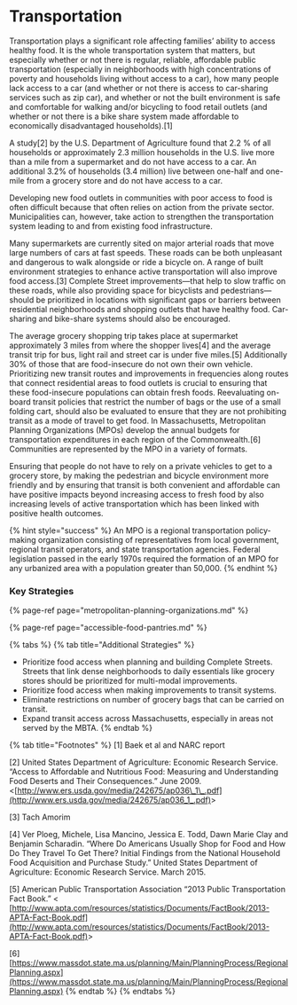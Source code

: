 # Transportation

Transportation plays a significant role affecting families’ ability to access healthy food. It is the whole transportation system that matters, but especially whether or not there is regular, reliable, affordable public transportation \(especially in neighborhoods with high concentrations of poverty and households living without access to a car\), how many people lack access to a car \(and whether or not there is access to car-sharing services such as zip car\), and whether or not the built environment is safe and comfortable for walking and/or bicycling to food retail outlets \(and whether or not there is a bike share system made affordable to economically disadvantaged households\).\[1\]

A study\[2\] by the U.S. Department of Agriculture found that 2.2 % of all households or approximately 2.3 million households in the U.S. live more than a mile from a supermarket and do not have access to a car. An additional 3.2% of households \(3.4 million\) live between one-half and one-mile from a grocery store and do not have access to a car.

Developing new food outlets in communities with poor access to food is often difficult because that often relies on action from the private sector. Municipalities can, however, take action to strengthen the transportation system leading to and from existing food infrastructure.

Many supermarkets are currently sited on major arterial roads that move large numbers of cars at fast speeds. These roads can be both unpleasant and dangerous to walk alongside or ride a bicycle on. A range of built environment strategies to enhance active transportation will also improve food access.\[3\] Complete Street improvements—that help to slow traffic on these roads, while also providing space for bicyclists and pedestrians—should be prioritized in locations with significant gaps or barriers between residential neighborhoods and shopping outlets that have healthy food. Car-sharing and bike-share systems should also be encouraged.

The average grocery shopping trip takes place at supermarket approximately 3 miles from where the shopper lives\[4\] and the average transit trip for bus, light rail and street car is under five miles.\[5\] Additionally 30% of those that are food-insecure do not own their own vehicle. Prioritizing new transit routes and improvements in frequencies along routes that connect residential areas to food outlets is crucial to ensuring that these food-insecure populations can obtain fresh foods. Reevaluating on-board transit policies that restrict the number of bags or the use of a small folding cart, should also be evaluated to ensure that they are not prohibiting transit as a mode of travel to get food. In Massachusetts,  Metropolitan Planning Organizations \(MPOs\) develop the annual budgets for transportation expenditures in each region of the Commonwealth.\[6\] Communities are represented by the MPO in a variety of formats.

Ensuring that people do not have to rely on a private vehicles to get to a grocery store, by making the pedestrian and bicycle environment more friendly and by ensuring that transit is both convenient and affordable can have positive impacts beyond increasing access to fresh food by also increasing levels of active transportation which has been linked with positive health outcomes.

{% hint style="success" %}
An MPO is a regional transportation policy-making organization consisting of representatives from local government, regional transit operators, and state transportation agencies. Federal legislation passed in the early 1970s required the formation of an MPO for any urbanized area with a population greater than 50,000.
{% endhint %}

### Key Strategies 

{% page-ref page="metropolitan-planning-organizations.md" %}

{% page-ref page="accessible-food-pantries.md" %}

{% tabs %}
{% tab title="Additional Strategies" %}
* Prioritize food access when planning and building Complete Streets. Streets that link dense neighborhoods to daily essentials like grocery stores should be prioritized for multi-modal improvements.
* Prioritize food access when making improvements to transit systems.
* Eliminate restrictions on number of grocery bags that can be carried on transit.
* Expand transit access across Massachusetts, especially in areas not served by the MBTA.
{% endtab %}

{% tab title="Footnotes" %}
\[1\] Baek et al and NARC report

\[2\] United States Department of Agriculture: Economic Research Service. “Access to Affordable and Nutritious Food: Measuring and Understanding Food Deserts and Their Consequences.” June 2009. &lt;[http://www.ers.usda.gov/media/242675/ap036\_1\_.pdf](http://www.ers.usda.gov/media/242675/ap036_1_.pdf)&gt;

\[3\] Tach Amorim

\[4\] Ver Ploeg, Michele, Lisa Mancino, Jessica E. Todd, Dawn Marie Clay and Benjamin Scharadin. “Where Do Americans Usually Shop for Food and How Do They Travel To Get There? Initial Findings from the National Household Food Acquisition and Purchase Study.” United States Department of Agriculture: Economic Research Service. March 2015.

\[5\] American Public Transportation Association “2013 Public Transportation Fact Book.” &lt; [http://www.apta.com/resources/statistics/Documents/FactBook/2013-APTA-Fact-Book.pdf](http://www.apta.com/resources/statistics/Documents/FactBook/2013-APTA-Fact-Book.pdf)&gt;

\[6\] [https://www.massdot.state.ma.us/planning/Main/PlanningProcess/RegionalPlanning.aspx](https://www.massdot.state.ma.us/planning/Main/PlanningProcess/RegionalPlanning.aspx)
{% endtab %}
{% endtabs %}

### 

